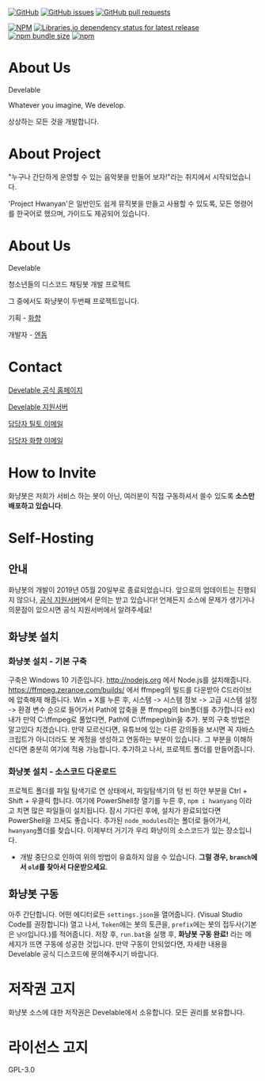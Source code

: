 [![GitHub](https://img.shields.io/github/license/develable/Musicbot_Hwanyan_Discord?style=for-the-badge)](https://github.com/develable/Musicbot_Hwanyan_Discord) [![GitHub issues](https://img.shields.io/github/issues/develable/Musicbot_Hwanyan_Discord?style=for-the-badge)](https://github.com/develable/Musicbot_Hwanyan_Discord/issues) [![GitHub pull requests](https://img.shields.io/github/issues-pr/develable/Musicbot_Hwanyan_Discord?style=for-the-badge)](https://github.com/develable/Musicbot_Hwanyan_Discord/pulls) 

[![NPM](https://img.shields.io/npm/l/hwanyang?style=for-the-badge)](https://www.npmjs.com/package/hwanyang) [![Libraries.io dependency status for latest release](https://img.shields.io/librariesio/release/npm/hwanyang?style=for-the-badge)](https://www.npmjs.com/package/hwanyang?activeTab=dependencies) [![npm bundle size](https://img.shields.io/bundlephobia/min/hwanyang?style=for-the-badge)](https://www.npmjs.com/package/hwanyang) [![npm](https://img.shields.io/npm/dm/hwanyang?style=for-the-badge)](https://www.npmjs.com/package/hwanyang)

# About Us

Develable

Whatever you imagine, We develop.

상상하는 모든 것을 개발합니다.

# About Project

"누구나 간단하게 운영할 수 있는 음악봇을 만들어 보자!"라는 취지에서 시작되었습니다.

'Project Hwanyan'은 일반인도 쉽게 뮤직봇을 만들고 사용할 수 있도록, 모든 명령어를 한국어로 했으며, 가이드도 제공되어 있습니다.

# About Us

Develable

청소년들의 디스코드 채팅봇 개발 프로젝트

그 중에서도 화냥봇이 두번째 프로젝트입니다.

기획 - [화향](https://hwahyang.space)

개발자 - [엔돔](http://endom.kro.kr)

# Contact

[Develable 공식 홈페이지](https://develable.xyz)

[Develable 지원서버](https://invite.gg/Develable)

[담당자 틸토 이메일](mailto:tilto0822@develable.xyz)

[담당자 화향 이메일](mailto:hwahyang@develable.xyz)

# How to Invite

화냥봇은 저희가 서비스 하는 봇이 아닌, 여러분이 직접 구동하셔서 쓸수 있도록 **소스만 배포하고 있습니다**.

# Self-Hosting

## 안내

화냥봇의 개발이 2019년 05월 20일부로 종료되었습니다.
앞으로의 업데이트는 진행되지 않으나, [공식 지원서버](https://invite.gg/Develable)에서 문의는 받고 있습니다!
언제든지 소스에 문제가 생기거나 의문점이 있으시면 공식 지원서버에서 알려주세요!

## 화냥봇 설치

### 화냥봇 설치 - 기본 구축

구축은 Windows 10 기준입니다.
http://nodejs.org 에서 Node.js를 설치해줍니다.
https://ffmpeg.zeranoe.com/builds/ 에서 ffmpeg의 빌드를 다운받아 C드라이브에 압축해제 해줍니다.
Win + X를 누른 후, 시스템 -> 시스템 정보 -> 고급 시스템 설정 -> 환경 변수 순으로 들어가서
Path에 압축을 푼 ffmpeg의 bin폴더를 추가합니다
ex) 내가 만약 C:\ffmpeg로 풀었다면, Path에 C:\ffmpeg\bin을 추가.
봇의 구축 방법은 알고있다 치겠습니다. 
만약 모르신다면, 유튜브에 있는 다른 강의들을 보시면 꼭 자바스크립트가 아니더라도 봇 계정을 생성하고 연동하는 부분이 있습니다.
그 부분을 이해하신다면 충분히 여기에 적용 가능합니다.
추가하고 나서, 프로젝트 폴더를 만들어줍니다.

### 화냥봇 설치 - 소스코드 다운로드

프로젝트 폴더를 파일 탐색기로 연 상태에서, 파일탐색기의 텅 빈 하얀 부분을 Ctrl + Shift + 우클릭 합니다.
여기에 PowerShell창 열기를 누른 후, `npm i hwanyang` 이라고 치면 많은 파일들이 설치됩니다.
잠시 기다린 후에, 설치가 완료되었다면 PowerShell을 끄셔도 좋습니다.
추가된 `node_modules`라는 폴더로 들어가서, `hwanyang`폴더를 찾습니다.
이제부터 거기가 우리 화냥이의 소스코드가 있는 장소입니다.

- 개발 중단으로 인하여 위의 방법이 유효하지 않을 수 있습니다. **그럴 경우, `branch`에서 `old`를 찾아서 다운받으세요**.

## 화냥봇 구동

아주 간단합니다. 어떤 에디터로든 `settings.json`을 열어줍니다. (Visual Studio Code를 권장합니다)
열고 나서, `Token`에는 봇의 토큰을, `prefix`에는 봇의 접두사(기본은 `냥아`입니다.)를 적어줍니다.
저장 후, `run.bat`을 실행 후, **화냥봇 구동 완료!** 라는 메세지가 뜨면 구동에 성공한 것입니다.
만약 구동이 안되었다면, 자세한 내용을 Develable 공식 디스코드에 문의해주시기 바랍니다.

# 저작권 고지

화냥봇 소스에 대한 저작권은 Develable에서 소유합니다. 모든 권리를 보유합니다.

# 라이선스 고지

GPL-3.0

